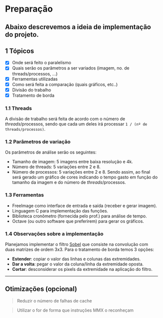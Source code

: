 # Preparação
  Abaixo descrevemos a ideia de implementação do projeto.
---

## 1 Tópicos
  - [x] Onde será feito o paralelismo
  - [x] Quais serão os parâmetros a ser variados (imagem, no. de threads/processos, ...)
  - [x] Ferramentas utilizadas
  - [x] Como será feita a comparação (quais gráficos, etc..)
  - [x] Divisão do trabalho
  - [x] Tratamento de borda

### 1.1 Threads
  A divisão de trabalho será feita de acordo com o número de *threads*/processos, sendo
  que cada um deles irá processar `1 / (nº de threads/processos)`.

### 1.2 Parâmetros de variação
  Os parâmetros de análise serão os seguintes:
  - Tamanho de imagem: 5 imagens entre baixa resolução e 4k.
  - Número de threads: 5 variações entre 2 e 8.
  - Número de processos: 5 variações entre 2 e 8.
  Sendo assim, ao final será gerado um gráfico de cores indicando o tempo gasto em função
  do tamanho da imagem e do número de *threads*/processos.

### 1.3 Ferramentas 
  - FreeImage como interface de entrada e saída (receber e gerar imagem).
  - Linguagem C para implementação das funções.
  - Biblioteca cronômetro (fornecida pelo prof.) para análise de tempo.
  - Octave (ou outro software que preferirem) para gerar os gráficos.

### 1.4 Observações sobre a implementação
  Planejamos implementar o filtro [Sobel](https://pt.wikipedia.org/wiki/Filtro_Sobel) que
  consiste na convolução com duas matrizes de ordem 3x3.
  Para o tratamento de borda temos 3 opções:
  - **Estender**: copiar o valor das linhas e colunas das extremidades.
  - **Dar a volta**: pegar o valor da coluna/linha da extremidade oposta.
  - **Cortar**: desconsiderar os pixels da extremidade na aplicação do filtro.

---
## Otimizações (opcional)
> Reduzir o número de falhas de cache 

> Utilizar o for de forma que instruções MMX o reconheçam
